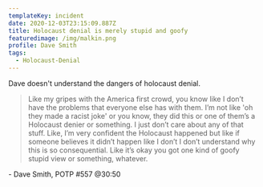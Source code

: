 ```yaml
---
templateKey: incident
date: 2020-12-03T23:15:09.887Z
title: Holocaust denial is merely stupid and goofy
featuredimage: /img/malkin.png
profile: Dave Smith
tags:
  - Holocaust-Denial
---
```


Dave doesn't understand the dangers of holocaust denial.

> Like my gripes with the America first crowd, you know like I don’t have the problems that everyone else has with them. I’m not like 'oh they made a racist joke' or you know, they did this or one of them’s a Holocaust denier or something. I just don’t care about any of that stuff. Like, I’m very confident the Holocaust happened but like if someone believes it didn’t happen like I don’t I don’t understand why this is so consequential. Like it’s okay you got one kind of goofy stupid view or something, whatever.

\- Dave Smith, POTP #557 @30:50
